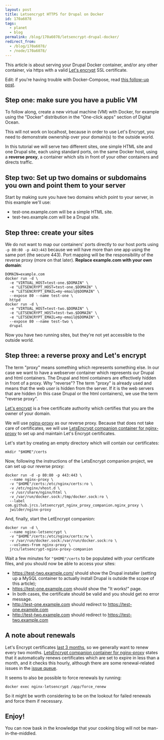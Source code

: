 ```yaml
---
layout: post
title: Letsencrypt HTTPS for Drupal on Docker
id: 170a6078
tags:
  - planet
  - blog
permalink: /blog/170a6078/letsencrypt-drupal-docker/
redirect_from:
  - /blog/170a6078/
  - /node/170a6078/
---
```

This article is about serving your Drupal Docker container, and/or any other container, via https with a valid [Let's encrypt](https://letsencrypt.org) SSL certificate.

Edit: if you're having trouble with Docker-Compose, read [this follow-up post](http://blog.dcycle.com/blog/7f3ea9e1/letsencrypt-docker-compose/).

Step one: make sure you have a public VM
-----

To follow along, create a new virtual machine (VM) with Docker, for example using the "Docker" distribution in the "One-click apps" section of Digital Ocean.

This will not work on localhost, because in order to use Let's Encrypt, you need to demonstrate ownership over your domain(s) to the outside world.

In this tutorial we will serve two different sites, one simple HTML site and one Drupal site, each using standard ports, on the same Docker host, using a **reverse proxy**, a container which sits in front of your other containers and directs traffic.

Step two: Set up two domains or subdomains you own and point them to your server
-----

Start by making sure you have two domains which point to your server, in this example we'll use:

 * test-one.example.com will be a simple HTML site.
 * test-two.example.com will be a Drupal site.

Step three: create your sites
-----

We do not want to map our containers' ports directly to our host ports using `-p 80:80 -p 443:443` because we will have more than one app using the same port (the secure 443). Port mapping will be the responsibility of the reverse proxy (more on that later). **Replace example.com with your own domain**:

    DOMAIN=example.com
    docker run -d \
      -e "VIRTUAL_HOST=test-one.$DOMAIN" \
      -e "LETSENCRYPT_HOST=test-one.$DOMAIN" \
      -e "LETSENCRYPT_EMAIL=my-email@$DOMAIN" \
      --expose 80 --name test-one \
      httpd
    docker run -d \
      -e "VIRTUAL_HOST=test-two.$DOMAIN" \
      -e "LETSENCRYPT_HOST=test-two.$DOMAIN" \
      -e "LETSENCRYPT_EMAIL=my-email@$DOMAIN" \
      --expose 80 --name test-two \
      drupal

Now you have two running sites, but they're not yet accessible to the outside world.

Step three: a reverse proxy and Let's encrypt
-----

The term "proxy" means something which represents something else. In our case we want to have a webserver container which represents our Drupal and html containers. The Drupal and html containers are effectively hidden in front of a proxy. Why "reverse"? The term "proxy" is already used and means that the web _user_ is hidden from the server. If it is the web servers that are hidden (in this case Drupal or the html containers), we use the term "reverse proxy".

[Let's encrypt](https://letsencrypt.org) is a free certificate authority which certifies that you are the owner of your domain.

We will use [nginx-proxy](https://github.com/jwilder/nginx-proxy) as our reverse proxy. Because that does not take care of certificates, we will use [LetsEncrypt companion container for nginx-proxy](https://github.com/JrCs/docker-letsencrypt-nginx-proxy-companion) to set up and maintain Let's Encrypt certificates.

Let's start by creating an empty directory which will contain our certificates:

    mkdir "$HOME"/certs

Now, following the instructions of the LetsEncrypt companion project, we can set up our reverse proxy:

    docker run -d -p 80:80 -p 443:443 \
      --name nginx-proxy \
      -v "$HOME"/certs:/etc/nginx/certs:ro \
      -v /etc/nginx/vhost.d \
      -v /usr/share/nginx/html \
      -v /var/run/docker.sock:/tmp/docker.sock:ro \
      --label com.github.jrcs.letsencrypt_nginx_proxy_companion.nginx_proxy \
      jwilder/nginx-proxy

And, finally, start the LetEncrypt companion:

    docker run -d \
      --name nginx-letsencrypt \
      -v "$HOME"/certs:/etc/nginx/certs:rw \
      -v /var/run/docker.sock:/var/run/docker.sock:ro \
      --volumes-from nginx-proxy \
      jrcs/letsencrypt-nginx-proxy-companion

Wait a few minutes for `"$HOME"/certs` to be populated with your certificate files, and you should now be able to access your sites:

 * https://test-two.example.com/ should show the Drupal installer (setting up a MySQL container to actually install Drupal is outside the scope of this article);
 * https://test-one.example.com should show the "It works!" page.
 * In both cases, the certificate should be valid and you should get no error message.
 * http://test-one.example.com should redirect to https://test-one.example.com
 * http://test-two.example.com should redirect to https://test-two.example.com

A note about renewals
-----

Let's Encrypt certificates [last 3 months](https://letsencrypt.org/2015/11/09/why-90-days.html), so we generally want to renew every two months. [LetsEncrypt companion container for nginx-proxy](https://github.com/JrCs/docker-letsencrypt-nginx-proxy-companion) states that it automatically renews certificates which are set to expire in less than a month, and it checks this hourly, although there are some renewal-related issues in the [issue queue](https://github.com/JrCs/docker-letsencrypt-nginx-proxy-companion/issues?utf8=✓&q=renewal).

It seems to also be possible to force renewals by running:

    docker exec nginx-letsencrypt /app/force_renew

So it might be worth considering to be on the lookout for failed renewals and force them if necessary.

Enjoy!
-----

You can now bask in the knowledge that your cooking blog will not be man-in-the-middled.
